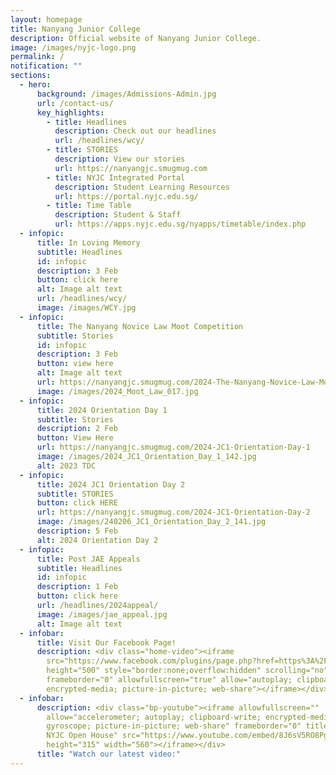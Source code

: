 ```yaml
---
layout: homepage
title: Nanyang Junior College
description: Official website of Nanyang Junior College.
image: /images/nyjc-logo.png
permalink: /
notification: ""
sections:
  - hero:
      background: /images/Admissions-Admin.jpg
      url: /contact-us/
      key_highlights:
        - title: Headlines
          description: Check out our headlines
          url: /headlines/wcy/
        - title: STORIES
          description: View our stories
          url: https://nanyangjc.smugmug.com
        - title: NYJC Integrated Portal
          description: Student Learning Resources
          url: https://portal.nyjc.edu.sg/
        - title: Time Table
          description: Student & Staff
          url: https://apps.nyjc.edu.sg/nyapps/timetable/index.php
  - infopic:
      title: In Loving Memory
      subtitle: Headlines
      id: infopic
      description: 3 Feb
      button: click here
      alt: Image alt text
      url: /headlines/wcy/
      image: /images/WCY.jpg
  - infopic:
      title: The Nanyang Novice Law Moot Competition
      subtitle: Stories
      id: infopic
      description: 3 Feb
      button: view here
      alt: Image alt text
      url: https://nanyangjc.smugmug.com/2024-The-Nanyang-Novice-Law-Moot-Competition
      image: /images/2024_Moot_Law_017.jpg
  - infopic:
      title: 2024 Orientation Day 1
      subtitle: Stories
      description: 2 Feb
      button: View Here
      url: https://nanyangjc.smugmug.com/2024-JC1-Orientation-Day-1
      image: /images/2024_JC1_Orientation_Day_1_142.jpg
      alt: 2023 TDC
  - infopic:
      title: 2024 JC1 Orientation Day 2
      subtitle: STORIES
      button: click HERE
      url: https://nanyangjc.smugmug.com/2024-JC1-Orientation-Day-2
      image: /images/240206_JC1_Orientation_Day_2_141.jpg
      description: 5 Feb
      alt: 2024 Orientation Day 2
  - infopic:
      title: Post JAE Appeals
      subtitle: Headlines
      id: infopic
      description: 1 Feb
      button: click here
      url: /headlines/2024appeal/
      image: /images/jae_appeal.jpg
      alt: Image alt text
  - infobar:
      title: Visit Our Facebook Page!
      description: <div class="home-video"><iframe
        src="https://www.facebook.com/plugins/page.php?href=https%3A%2F%2Fwww.facebook.com%2FNanyangjc%2F&tabs=timeline&width=340&height=500&small_header=false&adapt_container_width=true&hide_cover=false&show_facepile=true&appId"
        height="500" style="border:none;overflow:hidden" scrolling="no"
        frameborder="0" allowfullscreen="true" allow="autoplay; clipboard-write;
        encrypted-media; picture-in-picture; web-share"></iframe></div>
  - infobar:
      description: <div class="bp-youtube"><iframe allowfullscreen=""
        allow="accelerometer; autoplay; clipboard-write; encrypted-media;
        gyroscope; picture-in-picture; web-share" frameborder="0" title="2024
        NYJC Open House" src="https://www.youtube.com/embed/8J6sV5RO8Pg"
        height="315" width="560"></iframe></div>
      title: "Watch our latest video:"
---
```

